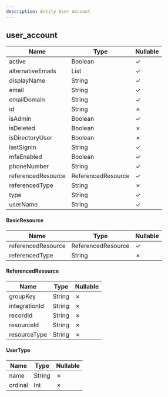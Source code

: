 ```yaml
---
description: Entity User Account
---
```

user_account
------------

| **Name**           | **Type**           | **Nullable** |
| ------------------ | ------------------ | ------------ |
| active             | Boolean            | &check;      |
| alternativeEmails  | List<String>       | &check;      |
| displayName        | String             | &check;      |
| email              | String             | &check;      |
| emailDomain        | String             | &check;      |
| id                 | String             | &cross;      |
| isAdmin            | Boolean            | &check;      |
| isDeleted          | Boolean            | &cross;      |
| isDirectoryUser    | Boolean            | &cross;      |
| lastSignIn         | String             | &check;      |
| mfaEnabled         | Boolean            | &check;      |
| phoneNumber        | String             | &check;      |
| referencedResource | ReferencedResource | &check;      |
| referencedType     | String             | &cross;      |
| type               | String             | &check;      |
| userName           | String             | &check;      |

#### BasicResource
| **Name**           | **Type**           | **Nullable** |
| ------------------ | ------------------ | ------------ |
| referencedResource | ReferencedResource | &check;      |
| referencedType     | String             | &cross;      |

#### ReferencedResource
| **Name**      | **Type** | **Nullable** |
| ------------- | -------- | ------------ |
| groupKey      | String   | &cross;      |
| integrationId | String   | &cross;      |
| recordId      | String   | &cross;      |
| resourceId    | String   | &cross;      |
| resourceType  | String   | &cross;      |

#### UserType
| **Name** | **Type** | **Nullable** |
| -------- | -------- | ------------ |
| name     | String   | &cross;      |
| ordinal  | Int      | &cross;      |
